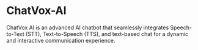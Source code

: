# ChatVox-AI
ChatVox AI is an advanced AI chatbot that seamlessly integrates Speech-to-Text (STT), Text-to-Speech (TTS), and text-based chat for a dynamic and interactive communication experience.
